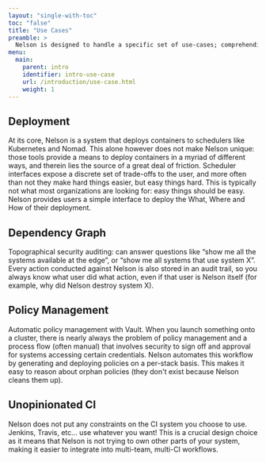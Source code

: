 ```yaml
---
layout: "single-with-toc"
toc: "false"
title: "Use Cases"
preamble: >
  Nelson is designed to handle a specific set of use-cases; comprehending these use-cases will allow you to understand if Nelson is a good fit for the challenges you are looking to solve.
menu:
  main:
    parent: intro
    identifier: intro-use-case
    url: /introduction/use-case.html
    weight: 1
---
```


## Deployment

At its core, Nelson is a system that deploys containers to schedulers like Kubernetes and Nomad. This alone however does not make Nelson unique: those tools provide a means to deploy containers in a myriad of different ways, and therein lies the source of a great deal of friction. Scheduler interfaces expose a discrete set of trade-offs to the user, and more often than not they make hard things easier, but easy things hard. This is typically not what most organizations are looking for: easy things should be easy. Nelson provides users a simple interface to deploy the What, Where and How of their deployment.

## Dependency Graph

Topographical security auditing: can answer questions like “show me all the systems available at the edge”, or “show me all systems that use system X”. Every action conducted against Nelson is also stored in an audit trail, so you always know what user did what action, even if that user is Nelson itself (for example, why did Nelson destroy system X).

## Policy Management

Automatic policy management with Vault. When you launch something onto a cluster, there is nearly always the problem of policy management and a process flow (often manual) that involves security to sign off and approval for systems accessing certain credentials. Nelson automates this workflow by generating and deploying policies on a per-stack basis. This makes it easy to reason about orphan policies (they don't exist because Nelson cleans them up).

## Unopinionated CI

Nelson does not put any constraints on the CI system you choose to use. Jenkins, Travis, etc... use whatever you want! This is a crucial design choice as it means that Nelson is not trying to own other parts of your system, making it easier to integrate into multi-team, multi-CI workflows.
